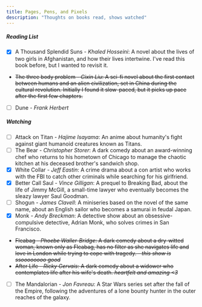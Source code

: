 ```yaml
---
title: Pages, Pens, and Pixels
description: "Thoughts on books read, shows watched"
---
```


##### Reading List

- [x]  A Thousand Splendid Suns *- Khaled Hosseini*: A novel about the lives of two girls in Afghanistan, and how their lives intertwine. I've read this book before, but I wanted to revisit it.
- ~~The three body problem *- Cixin Liu*: A sci-fi novel about the first contact between humans and an alien civilization, set in China during the cultural revolution. Initially I found it slow-paced, but it picks up pace after the first few chapters.~~
- [ ]  Dune *- Frank Herbert*
<!-- - [ ]  The hitchhiker's guide to the galaxy *- Douglas Adams* -->
<!-- - [ ] All the light we cannot see *- Anthony Doerr* -->
<!-- - [ ] Ichigo Ichie *- Hector Garcia and Francesc Miralles* -->
<!-- - [ ] The dark forest *- Cixin Liu*
- [ ] Death's end *- Cixin Liu* -->
<!-- - [ ] The restaurant at the end of the universe *- Douglas Adams*
- [-] Life, the universe and everything *- Douglas Adams*
- [ ] So long, and thanks for all the fish *- Douglas Adams*
- [ ] Mostly harmless *- Douglas Adams*
- [ ] And another thing... *- Eoin Colfer* -->

##### Watching 


- [ ]  Attack on Titan *- Hajime Isayama*: An anime about humanity's fight against giant humanoid creatures known as Titans.
- [ ]  The Bear *- Christopher Storer*: A dark comedy about an award-winning chef who returns to his hometown of Chicago to manage the chaotic kitchen at his deceased brother's sandwich shop. 
- [x]  White Collar *- Jeff Eastin*: A crime drama about a con artist who works with the FBI to catch other criminals while searching for his girlfriend.
- [x]  Better Call Saul *- Vince Gilligan*: A prequel to Breaking Bad, about the life of Jimmy McGill, a small-time lawyer who eventually becomes the sleazy lawyer Saul Goodman.
- [ ]  Shogun *- James Clavell*: A miniseries based on the novel of the same name, about an English sailor who becomes a samurai in feudal Japan.
- [x]  Monk *- Andy Breckman*: A detective show about an obsessive-compulsive detective, Adrian Monk, who solves crimes in San Francisco.
- ~~Fleabag *- Phoebe Waller-Bridge*: A dark comedy about a dry-witted woman, known only as Fleabag, has no filter as she navigates life and love in London while trying to cope with tragedy. - *this show is ssoooooooo good*~~
-  ~~After Life *- Ricky Gervais*: A dark comedy about a widower who contemplates life after his wife's death. *heartfelt and amazing <3*~~
- [ ]  The Mandalorian *- Jon Favreau*: A Star Wars series set after the fall of the Empire, following the adventures of a lone bounty hunter in the outer reaches of the galaxy.

<!--Left somewhere in between, yet to pick up:- [ ]  [ ]  The Witcher *- Lauren Schmidt Hissrich*: A fantasy series based on the book series of the same name by Andrzej Sapkowski.- [ ]  Peaky Blinders *- Steven Knight*: A crime drama set in post-WWI Birmingham, UK.- [ ]  Shameless *- Paul Abbott*: A comedy-drama about a dysfunctional family.- [ ]  Sweet Tooth *- Jim Mickle*: A post-apocalyptic fairy tale about a hybrid animal-human child.- [ ]  Farzi *- Raj Nidimoru and Krishna D.K.*: A crime thriller set in Mumbai, India about a con artist replicating currency notes.-->